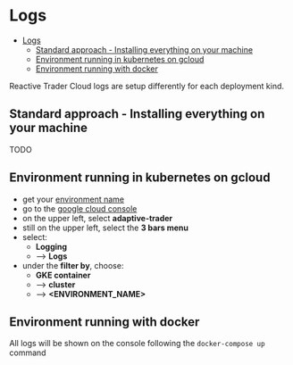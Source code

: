 # Logs

- [Logs](#logs)
    - [Standard approach - Installing everything on your machine](#standard-approach---installing-everything-on-your-machine)
    - [Environment running in kubernetes on gcloud](#environment-running-in-kubernetes-on-gcloud)
    - [Environment running with docker](#environment-running-with-docker)

Reactive Trader Cloud logs are setup differently for each deployment kind.

## Standard approach - Installing everything on your machine
TODO

## Environment running in kubernetes on gcloud
- get your [environment name][environment-name]
- go to the [google cloud console][google-cloud-console]
- on the upper left, select **adaptive-trader**
- still on the upper left, select the **3 bars menu**
- select:
    - **Logging**
    - --> **Logs**
- under the **filter by**, choose:
    - **GKE container**
    - --> **cluster**
    - --> **<ENVIRONMENT_NAME>**

## Environment running with docker
All logs will be shown on the console following the `docker-compose up` command

[google-cloud-console]: https://console.cloud.google.com/home/dashboard?project=adaptive-trader
[environment-name]: ./environment-name.md
